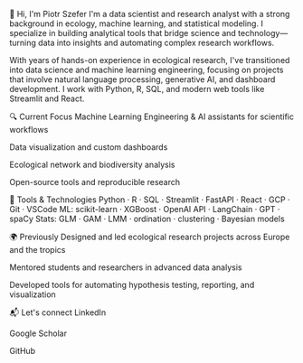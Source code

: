 👋 Hi, I'm Piotr Szefer
I'm a data scientist and research analyst with a strong background in ecology, machine learning, and statistical modeling. I specialize in building analytical tools that bridge science and technology—turning data into insights and automating complex research workflows.

With years of hands-on experience in ecological research, I've transitioned into data science and machine learning engineering, focusing on projects that involve natural language processing, generative AI, and dashboard development. I work with Python, R, SQL, and modern web tools like Streamlit and React.

🔍 Current Focus
Machine Learning Engineering & AI assistants for scientific workflows

Data visualization and custom dashboards

Ecological network and biodiversity analysis

Open-source tools and reproducible research

🧰 Tools & Technologies
Python · R · SQL · Streamlit · FastAPI · React · GCP · Git · VSCode
ML: scikit-learn · XGBoost · OpenAI API · LangChain · GPT · spaCy
Stats: GLM · GAM · LMM · ordination · clustering · Bayesian models

🌍 Previously
Designed and led ecological research projects across Europe and the tropics

Mentored students and researchers in advanced data analysis

Developed tools for automating hypothesis testing, reporting, and visualization

📬 Let's connect
LinkedIn

Google Scholar

GitHub
